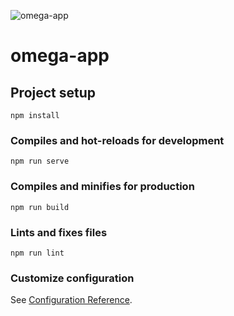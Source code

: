 ![omega-app](https://user-images.githubusercontent.com/78202370/151009619-3a2468a8-ffa4-4bdb-8e2c-8a6d083b020f.png)

# omega-app

## Project setup
```
npm install
```

### Compiles and hot-reloads for development
```
npm run serve
```

### Compiles and minifies for production
```
npm run build
```

### Lints and fixes files
```
npm run lint
```

### Customize configuration
See [Configuration Reference](https://cli.vuejs.org/config/).
